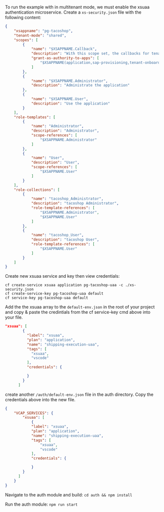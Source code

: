 
To run the example with in multitenant mode, we must enable the xsuaa authentication microservice. Create a `xs-security.json` file with the following content: 

```JSON
{
    "xsappname": "pg-tacoshop",
    "tenant-mode": "shared",
    "scopes": [
        {
            "name": "$XSAPPNAME.Callback",
            "description": "With this scope set, the callbacks for tenant onboarding, offboarding and getDependencies can be called.",
            "grant-as-authority-to-apps": [
                "$XSAPPNAME(application,sap-provisioning,tenant-onboarding)"
            ]
        },
        {
            "name": "$XSAPPNAME.Administrator",
            "description": "Administrate the application"
        },
        {
            "name": "$XSAPPNAME.User",
            "description": "Use the application"
        }
    ],
    "role-templates": [
        {
            "name": "Administrator",
            "description": "Administrator",
            "scope-references": [
                "$XSAPPNAME.Administrator"
            ]
        },
        {
            "name": "User",
            "description": "User",
            "scope-references": [
                "$XSAPPNAME.User"
            ]
        }
    ],
    "role-collections": [
        {
            "name": "tacoshop_Administrator",
            "description": "tacoshop Administrator",
            "role-template-references": [
                "$XSAPPNAME.Administrator",
                "$XSAPPNAME.User"
            ]
        },
        {
            "name": "tacoshop_User",
            "description": "tacoshop User",
            "role-template-references": [
                "$XSAPPNAME.User"
            ]
        }
    ]
}
```

Create new xsuaa service and key then view credentials:

```
cf create-service xsuaa application pg-tacoshop-uaa -c ./xs-security.json
cf create-service-key pg-tacoshop-uaa default
cf service-key pg-tacoshop-uaa default
```

Add the the xsuaa array to the `default-env.json` in the root of your project and copy & paste the credintials from the cf service-key cmd above into your file. 

```JSON
"xsuaa": [
        {
          "label": "xsuaa",
          "plan": "application",
          "name": "shipping-execution-uaa",
          "tags": [
            "xsuaa",
            "vscode"
          ],
          "credentials": {

          }
        }
      ]
```

create another `/auth/default-env.json` file in the auth directory. Copy the credentials above into the new file.


```JSON
{
	"VCAP_SERVICES": {
        "xsuaa": [
            {
            "label": "xsuaa",
            "plan": "application",
            "name": "shipping-execution-uaa",
            "tags": [
                "xsuaa",
                "vscode"
            ],
            "credentials": {

            }
        }
      ]
    }
}

```

Navigate to the auth module and build:  `cd auth && npm install`

Run the auth module: `npm run start`